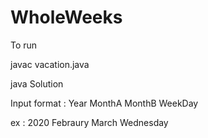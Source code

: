 # WholeWeeks

To run

javac vacation.java

java Solution

Input format : Year MonthA MonthB WeekDay

ex : 2020 Febraury March Wednesday

